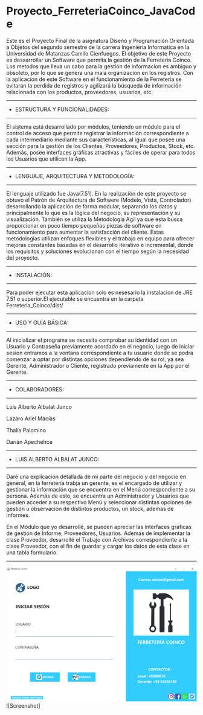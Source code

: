 # Proyecto_FerreteriaCoinco_JavaCode
Este es el Proyecto Final de la asignatura Diseño y Programación Orientada a Objetos del segundo semestre de la carrera Ingenieria Informatica en la 
Universidad de Matanzas Camilo Cienfuegos. El objetivo de este Proyecto es dessarrollar un Software que permita la gestión de la Ferreteria Coinco. Los metodos 
que lleva un cabo para la gestión de informacion es ambiguo y obsoleto, por lo que se genera una mala organizacion en los registros. Con la aplicacion de este 
Software en el funcionamiento de la Ferreteria se evitaran la perdida de registros y agilizará la búsqueda de información relacionada con los productos, 
proveedores, usuarios, etc.
***
- ESTRUCTURA Y FUNCIONALIDADES:
***
El sistema está desarrollado por módulos, teniendo un módulo para el control de acceso que permite registrar la información correspondiente a cada 
intermediario mediante sus características, al igual que posee una sección para la gestión de los Clientes, Proveedores, Productos, Stock, etc. Además, posee 
interfaces gráficas atractivas y fáciles de operar para todos los Usuarios que utilicen la App.
***
- LENGUAJE, ARQUITECTURA Y METODOLOGÍA:
***
El lenguaje utilizado fue Java(7.51).
En la realización de este proyecto se obtuvo el Patrón de Arquitectura de Softwere (Modelo, Vista, Controlador) desarrollando la aplicación de forma modular, 
separando los datos y principalmente lo que es la lógica del negocio, su representación y su visualización.
También se utiliza la Metodología Agil ya que esta busca proporcionar en poco tiempo pequeñas piezas de software en funcionamiento para aumentar la 
satisfacción del cliente. Estas metodologías utilizan enfoques flexibles y el trabajo en equipo para ofrecer mejoras constantes basadas en el desarrollo 
iterativo e incremental, donde los requisitos y soluciones evolucionan con el tiempo según la necesidad del proyecto.
***
- INSTALACIÓN:
***
Para poder ejecutar esta aplicacion solo es nesesario la instalacion de JRE 7.51 o superior.El ejecutable se encuentra en la carpeta Ferreteria_Coinco/dist/
***
- USO Y GUÍA BÁSICA:
***
Al inicializar el programa se necesita comprobar su identidad con un Usuario y Contraseña previamente acordado en el negocio, luego de iniciar sesion entramos 
a la ventana correspondiente a tu usuario donde se podra comenzar a optar por distintas opciones dependiendo de su rol, ya sea Gerente, Administrador o 
Cliente, registrado previamente en la App por el Gerente.
***
- COLABORADORES:
***
Luis Alberto Albalat Junco

Lázaro Ariel Macías

Thalía Palomino

Darián Apechehce
***
- LUIS ALBERTO ALBALAT JUNCO:
***
Daré una explicación detallada de mi parte del negocio y del negocio en general, en la ferretería trabja un gerente, es el encargado de utilizar y gestionar la información que se encuentra en el Menú correspondiente a su persona. Además de esto, se encuentra un Administrador y Usuarios que pueden acceder a su respectivo Menú y seleccionar distintas opciones de gestión u observación de distintos productos, un stock, ademas de informes.

En el Módulo que yo desarrollé, se pueden apreciar las interfaces gráficas de gestión de Informe, Proveedores, Usuarios. Ademas de implementar la clase Proveedor, desarrollé el Trabajo con Archivos correspondiente a la clase Proveedor, con el fin de guardar y cargar los datos de esta clase en una tabla formulario. 
***
![Screenshot](https://github.com/luisalbalat/Proyecto_FerreteriaCoinco_JavaCode/blob/main/Captura.PNG)
![Screenshot]
